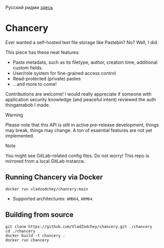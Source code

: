 Русский ридми [здесь](README.md)

# Chancery


Ever wanted a self-hosted text file storage like Pastebin? No? Well, I did.

This piece has these neat features:
- Paste metadata, such as its filetype, author, creation time, additional custom fields.
- User/role system for fine-grained access control
- Read-protected (private) pastes
- ...and more to come!

Contributions are welcome!
I would really appreciate if someone with application security knowledge (and peaceful intent) reviewed the auth thingamabob I made.

> [!WARNING] 
> Please note that this API is still in active pre-release development, things may break, things may change.
> A ton of essential features are not yet implemented.

> [!NOTE]
> You might see GitLab-related config files. Do not worry! This repo is mirrored from a local GitLab instance.

## Running Chancery via Docker
```commandline
docker run vladzodchey/chancery:main
```
- Supported architectures: `AMD64`, `ARM64`.

## Building from source
```commandline
git clone https://github.com/VladZodchey/chancery.git ./chancery
cd ./chancery
docker build -t chancery .
docker run chancery
```